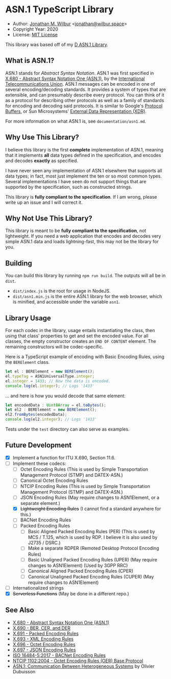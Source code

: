 # ASN.1 TypeScript Library

* Author: [Jonathan M. Wilbur](https://github.com/JonathanWilbur) <[jonathan@wilbur.space](mailto:jonathan@wilbur.space)>
* Copyright Year: 2020
* License: [MIT License](https://mit-license.org/)

This library was based off of my [D ASN.1 Library](https://github.com/JonathanWilbur/asn1-d).

## What is ASN.1?

ASN.1 stands for *Abstract Syntax Notation*. ASN.1 was first specified in
[X.680 - Abstract Syntax Notation One (ASN.1)](https://www.itu.int/rec/T-REC-X.680/en),
by the [International Telecommunications Union](https://www.itu.int/en/pages/default.aspx).
ASN.1 messages can be encoded in one of several encoding/decoding standards.
It provides a system of types that are extensible, and can presumably describe
every protocol. You can think of it as a protocol for describing other protocols
as well as a family of standards for encoding and decoding said protocols.
It is similar to Google's [Protocol Buffers](https://developers.google.com/protocol-buffers/),
or Sun Microsystems' [External Data Representation (XDR)](https://tools.ietf.org/html/rfc1014).

For more information on what ASN.1 is, see `documentation/asn1.md`.

## Why Use This Library?

I believe this library is the first **complete** implementation of ASN.1,
meaning that it implements **all** data types defined in the specification,
and encodes and decodes **exactly** as specified.

I have never seen any implementation of ASN.1 elsewhere that supports all
data types; in fact, most just implement the ten or so most common types.
Several implementations I have seen do not support things that
are supported by the specification, such as constructed strings.

This library is **fully compliant to the specification**. If I am wrong,
please write up an issue and I will correct it.

## Why Not Use This Library?

This library is meant to be **fully compliant to the specification**, not
lightweight. If you need a web application that encodes and decodes very simple
ASN.1 data and loads lightning-fast, this may not be the library for you.

## Building

You can build this library by running `npm run build`.
The outputs will all be in `dist`.

- `dist/index.js` is the root for usage in NodeJS.
- `dist/asn1.min.js` is the entire ASN.1 library for the web browser, which is
  minified, and accessible under the variable `asn1`.

## Library Usage

For each codec in the library, usage entails instantiating the class,
then using that class' properties to get and set the encoded value.
For all classes, the empty constructor creates an `END OF CONTENT`
element. The remaining constructors will be codec-specific.

Here is a TypeScript example of encoding with Basic Encoding Rules, using the
`BERElement` class.

```typescript
let el : BERElement = new BERElement();
el.typeTag = ASN1UniversalType.integer;
el.integer = 1433; // Now the data is encoded.
console.log(el.integer); // Logs '1433'
```

... and here is how you would decode that same element:

```typescript
let encodedData : Uint8Array = el.toBytes();
let el2 : BERElement = new BERElement();
el2.fromBytes(encodedData);
console.log(el2.integer); // Logs '1433'
```

Tests under the `test` directory can also serve as examples.

## Future Development

- [x] Implement a function for ITU X.690, Section 11.6.
- [ ] Implement these codecs:
  - [ ] Octet Encoding Rules (This is used by Simple Transportation Management Protocol (STMP) and DATEX-ASN.)
  - [ ] Canonical Octet Encoding Rules
  - [ ] NTCIP Encoding Rules (This is used by Simple Transportation Management Protocol (STMP) and DATEX-ASN.)
  - [ ] JSON Encoding Rules (May require changes to ASN1Element, or a separate element.)
  - [x] ~~Lightweight Encoding Rules~~ (I cannot find a standard anywhere for this.)
  - [ ] BACNet Encoding Rules
  - [ ] Packed Encoding Rules
    - [ ] Basic Aligned Packed Encoding Rules (PER) (This is used by MCS / T.125, which is used by RDP. I believe it is also used by J2735 / DSRC.)
    - [ ] Make a separate RDPER (Remoted Desktop Protocol Encoding Rules)
    - [ ] Basic Unaligned Packed Encoding Rules (UPER) (May require changes to ASN1Element) (Used by 3GPP RRC)
    - [ ] Canonical Aligned Packed Encoding Rules (CPER)
    - [ ] Canonical Unaligned Packed Encoding Rules (CUPER) (May require changes to ASN1Element)
- [ ] Internationalized strings
- [x] ~~Serverless Functions~~ (May be done in a different repo.)

## See Also

* [X.680 - Abstract Syntax Notation One (ASN.1)](https://www.itu.int/rec/T-REC-X.680/en)
* [X.690 - BER, CER, and DER](https://www.itu.int/rec/T-REC-X.690/en)
* [X.691 - Packed Encoding Rules](https://www.itu.int/rec/T-REC-X.691-201508-I/en)
* [X.693 - XML Encoding Rules](https://www.itu.int/rec/T-REC-X.693/en)
* [X.696 - Octet Encoding Rules](https://www.itu.int/rec/T-REC-X.696-201508-I/en)
* [X.697 - JSON Encoding Rules](https://www.itu.int/rec/T-REC-X.697-201710-I/en)
* [ISO 16484-5:2017 - BACNet Encoding Rules](https://www.iso.org/standard/71935.html)
* [NTCIP 1102:2004 - Octet Encoding Rules (OER) Base Protocol](https://www.nema.org/Standards/Pages/Octet-Encoding-Rules-Base-Protocol.aspx)
* [ASN.1: Communication Between Heterogeneous Systems](https://www.oss.com/asn1/resources/books-whitepapers-pubs/dubuisson-asn1-book.PDF) by Olivier Dubuisson
